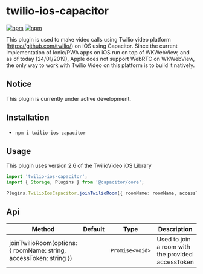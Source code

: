 # twilio-ios-capacitor

[![npm](https://img.shields.io/npm/v/twilio-ios-capacitor.svg)](https://www.npmjs.com/package/twilio-ios-capacitor)
[![npm](https://img.shields.io/npm/dt/twilio-ios-capacitor.svg?label=npm%20downloads)](https://www.npmjs.com/package/twilio-ios-capacitor)

This plugin is used to make video calls using Twilio video platform (https://github.com/twilio/) on iOS using Capacitor. Since the current implementation of Ionic/PWA apps on iOS run on top of WKWebView, and as of today (24/01/2019), Apple does not support WebRTC on WKWebView, the only way to work with Twilio Video on this platform is to build it natively.

## Notice
This plugin is currently under active development.

## Installation
* `npm i twilio-ios-capacitor`

## Usage
This plugin uses version 2.6 of the TwilioVideo iOS Library

```ts
import 'twilio-ios-capacitor';
import { Storage, Plugins } from '@capacitor/core';

Plugins.TwilioIosCapacitor.joinTwilioRoom({ roomName: roomName, accessToken: accessToken})
```

## Api


| Method                                               | Default | Type                      | Description                 |
| ---------------------------------------------------- | ------- | ------------------------- | --------------------------- |
| joinTwilioRoom(options: { roomName: string, accessToken: string }) |         | `Promise<void>` | Used to join a room with the provided accessToken |
